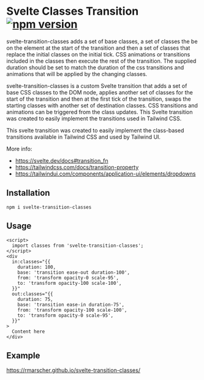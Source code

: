 # Svelte Classes Transition [![npm version](https://badge.fury.io/js/svelte-transition-classes.svg)](https://badge.fury.io/js/svelte-transition-classes)

svelte-transition-classes adds a set of base classes, a set of classes the be on the element
at the start of the transition and then a set of classes that replace the initial classes on
the initial tick. CSS animations or transitions included in the classes then execute the rest
of the transition. The supplied duration should be set to match the duration of the css
transitions and animations that will be applied by the changing classes.

svelte-transition-classes is a custom Svelte transition that adds a set of base
CSS classes to the DOM node, applies another set of classes for the start of the
transition and then at the first tick of the transition, swaps the starting
classes with another set of destination classes. CSS transitions and animations
can be triggered from the class updates. This Svelte transition was created to
easily implement the transitions used in Tailwind CSS.

This svelte transition was created to easily implement the class-based transitions available
in Tailwind CSS and used by Tailwind UI.

More info:

- https://svelte.dev/docs#transition_fn
- https://tailwindcss.com/docs/transition-property
- https://tailwindui.com/components/application-ui/elements/dropdowns

## Installation

```
npm i svelte-transition-classes
```

## Usage

```svelte
<script>
  import classes from 'svelte-transition-classes';
</script>
<div
  in:classes="{{
    duration: 100,
    base: 'transition ease-out duration-100',
    from: 'transform opacity-0 scale-95',
    to: 'transform opacity-100 scale-100',
  }}"
  out:classes="{{
    duration: 75,
    base: 'transition ease-in duration-75',
    from: 'transform opacity-100 scale-100',
    to: 'transform opacity-0 scale-95',
  }}"
>
  Content here
</div>
```

## Example

https://rmarscher.github.io/svelte-transition-classes/
